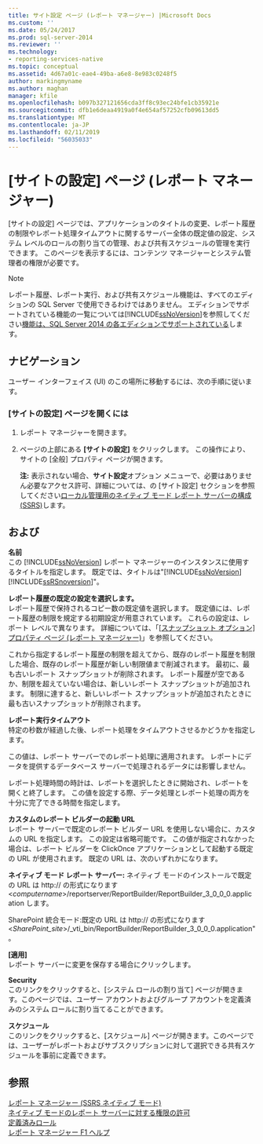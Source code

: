 ```yaml
---
title: サイト設定 ページ (レポート マネージャー) |Microsoft Docs
ms.custom: ''
ms.date: 05/24/2017
ms.prod: sql-server-2014
ms.reviewer: ''
ms.technology:
- reporting-services-native
ms.topic: conceptual
ms.assetid: 4d67a01c-eae4-49ba-a6e8-8e983c0248f5
author: markingmyname
ms.author: maghan
manager: kfile
ms.openlocfilehash: b097b327121656cda3ff8c93ec24bfe1cb35921e
ms.sourcegitcommit: dfb1e6deaa4919a0f4e654af57252cfb09613dd5
ms.translationtype: MT
ms.contentlocale: ja-JP
ms.lasthandoff: 02/11/2019
ms.locfileid: "56035033"
---
```

# <a name="site-settings-page-report-manager"></a>[サイトの設定] ページ (レポート マネージャー)
  [サイトの設定] ページでは、アプリケーションのタイトルの変更、レポート履歴の制限やレポート処理タイムアウトに関するサーバー全体の既定値の設定、システム レベルのロールの割り当ての管理、および共有スケジュールの管理を実行できます。 このページを表示するには、コンテンツ マネージャーとシステム管理者の権限が必要です。  
  
> [!NOTE]  
>  レポート履歴、レポート実行、および共有スケジュール機能は、すべてのエディションの SQL Server で使用できるわけではありません。 エディションでサポートされている機能の一覧については[!INCLUDE[ssNoVersion](../includes/ssnoversion-md.md)]を参照してください[機能は、SQL Server 2014 の各エディションでサポートされている](../../2014/getting-started/features-supported-by-the-editions-of-sql-server-2014.md)します。  
  
## <a name="navigation"></a>ナビゲーション  
 ユーザー インターフェイス (UI) のこの場所に移動するには、次の手順に従います。  
  
### <a name="to-open-the-site-settings-page"></a>[サイトの設定] ページを開くには  
  
1.  レポート マネージャーを開きます。  
  
2.  ページの上部にある **[サイトの設定]** をクリックします。 この操作により、サイトの [全般] プロパティ ページが開きます。  
  
     **注:** 表示されない場合、**サイト設定**オプション メニューで、必要はありません必要なアクセス許可、詳細については、の [サイト設定] セクションを参照してください[ローカル管理用のネイティブ モード レポート サーバーの構成&#40;SSRS&#41;](report-server/configure-a-native-mode-report-server-for-local-administration-ssrs.md)します。  
  
## <a name="options"></a>および  
 **名前**  
 この [!INCLUDE[ssNoVersion](../includes/ssnoversion-md.md)] レポート マネージャーのインスタンスに使用するタイトルを指定します。 既定では、タイトルは"[!INCLUDE[ssNoVersion](../includes/ssnoversion-md.md)][!INCLUDE[ssRSnoversion](../includes/ssrsnoversion-md.md)]"。  
  
 **レポート履歴の既定の設定を選択します。**  
 レポート履歴で保持されるコピー数の既定値を選択します。 既定値には、レポート履歴の制限を規定する初期設定が用意されています。 これらの設定は、レポート レベルで異なります。 詳細については、「[[スナップショット オプション] プロパティ ページ &#40;レポート マネージャー&#41;](../../2014/reporting-services/snapshot-options-properties-page-report-manager.md)」を参照してください。  
  
 これから指定するレポート履歴の制限を超えてから、既存のレポート履歴を制限した場合、既存のレポート履歴が新しい制限値まで削減されます。 最初に、最も古いレポート スナップショットが削除されます。 レポート履歴が空であるか、制限を超えていない場合は、新しいレポート スナップショットが追加されます。 制限に達すると、新しいレポート スナップショットが追加されたときに最も古いスナップショットが削除されます。  
  
 **レポート実行タイムアウト**  
 特定の秒数が経過した後、レポート処理をタイムアウトさせるかどうかを指定します。  
  
 この値は、レポート サーバーでのレポート処理に適用されます。 レポートにデータを提供するデータベース サーバーで処理されるデータには影響しません。  
  
 レポート処理時間の時計は、レポートを選択したときに開始され、レポートを開くと終了します。 この値を設定する際、データ処理とレポート処理の両方を十分に完了できる時間を指定します。  
  
 **カスタムのレポート ビルダーの起動 URL**  
 レポート サーバーで既定のレポート ビルダー URL を使用しない場合に、カスタムの URL を指定します。 この設定は省略可能です。 この値が指定されなかった場合は、レポート ビルダーを ClickOnce アプリケーションとして起動する既定の URL が使用されます。 既定の URL は、次のいずれかになります。  
  
 **ネイティブ モード レポート サーバー:** ネイティブ モードのインストールで既定の URL は http:// の形式になります\<*computername*>/reportserver/ReportBuilder/ReportBuilder_3_0_0_0.application します。  
  
 SharePoint 統合モード:既定の URL は http:// の形式になります\<*SharePoint_site*>/_vti_bin/ReportBuilder/ReportBuilder_3_0_0_0.application"。  
  
 **[適用]**  
 レポート サーバーに変更を保存する場合にクリックします。  
  
 **Security**  
 このリンクをクリックすると、[システム ロールの割り当て] ページが開きます。このページでは、ユーザー アカウントおよびグループ アカウントを定義済みのシステム ロールに割り当てることができます。  
  
 **スケジュール**  
 このリンクをクリックすると、[スケジュール] ページが開きます。このページでは、ユーザーがレポートおよびサブスクリプションに対して選択できる共有スケジュールを事前に定義できます。  
  
## <a name="see-also"></a>参照  
 [レポート マネージャー (SSRS ネイティブ モード)](../../2014/reporting-services/report-manager-ssrs-native-mode.md)   
 [ネイティブ モードのレポート サーバーに対する権限の許可](security/granting-permissions-on-a-native-mode-report-server.md)   
 [定義済みロール](security/role-definitions-predefined-roles.md)   
 [レポート マネージャー F1 ヘルプ](../../2014/reporting-services/report-manager-f1-help.md)  
  
  
